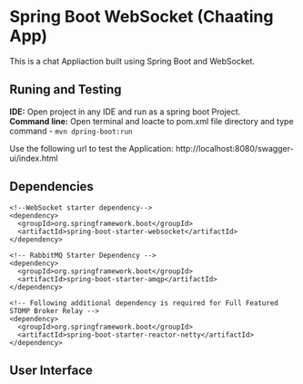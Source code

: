# Spring Boot WebSocket (Chaating App)
This is a chat Appliaction built using Spring Boot and WebSocket.

## Runing and Testing
**IDE:** 
Open project in any IDE and run as a spring boot Project. <br>
**Command line:** 
Open terminal and loacte to pom.xml file directory and type command - 
`mvn dpring-boot:run`

Use the following url to test the Application:
http://localhost:8080/swagger-ui/index.html

## Dependencies
```
<!--WebSocket starter dependency-->
<dependency>
  <groupId>org.springframework.boot</groupId>
  <artifactId>spring-boot-starter-websocket</artifactId>
</dependency>

<!-- RabbitMQ Starter Dependency -->
<dependency>
  <groupId>org.springframework.boot</groupId>
  <artifactId>spring-boot-starter-amqp</artifactId>
</dependency>

<!-- Following additional dependency is required for Full Featured STOMP Broker Relay -->
<dependency>
  <groupId>org.springframework.boot</groupId>
  <artifactId>spring-boot-starter-reactor-netty</artifactId>
</dependency>
```

## User Interface
